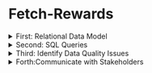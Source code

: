# Fetch-Rewards


<details>

<summary>First: Relational Data Model</summary>

#### Review Existing Unstructured Data and Diagram a New Structured Relational Data Model

[ER Diagram](https://github.com/sakisakichen/Fetch-Rewards/blob/main/Fetch%20Rewards_ER.pdf)

</details>

<details>

<summary>Second: SQL Queries </summary>

#### Write queries that directly answer predetermined questions from a business stakeholder

##### Q1 What are the top 5 brands by receipts scanned for most recent month?

```sql
'''
CLARIFICATION: How to define top brand? 
               the most frequently purchased? or the most total spent or item qty?
                I assume the most frequently purchased item as top 
Note:
1. there are several null values in the receipt item table
1. based on the purchased qty to filter top 5 brands, only 2 record with item barcode in the recent month (2021-03) , and no brandname information 
'''    
    -- Q1-1 In the set query , I get the data in most recent month:2021-03 , only get 2 item_barcode B076FJ92M4 & B07BRRLSVC
        with cte as (
       SELECT
        b.item_barcode, to_char(DATESCANNED,'yyyy-mm') as DATESCANNED,
        sum(b.item_quantitypurchased) as purchase_qty
        from receipt a JOIN receipt_item b 
        ON a.receiptid = b.receiptid 
        group by 1,2
        order by DATESCANNED DESC
        )
            SELECT  cte.item_barcode,brand.brandname,brand.brandcode,DATESCANNED,purchase_qty
            FROM CTE
            left JOIN brand
            ON cte.item_barcode = brand.barcode 
         where DATESCANNED like '2021-03%'
        order by datescanned DESC;
```
![image](https://github.com/sakisakichen/Fetch-Rewards/assets/72574733/709f6152-3519-4912-9fb2-971f8ce048db)

##### Q2 How does the ranking of the top 5 brands by receipts scanned for the recent month compare to the ranking for the previous month?
```sql
 -- Q2-1 from the previous query, the most recent month is 2021/03, which I need to find the data in 2021/02
  with cte as (
       SELECT b.item_barcode, b.item_description,to_char(DATESCANNED,'yyyy-mm') as DATESCANNED,  sum(b.item_quantitypurchased) as purchase_qty
        from receipt a JOIN receipt_item b 
        ON a.receiptid = b.receiptid 
        group by 1,2,3
        order by DATESCANNED DESC
        )
            SELECT   cte.item_barcode,cte.item_description, brand.brandname,brand.brandcode,DATESCANNED,purchase_qty
            FROM CTE
            left JOIN brand
            ON cte.item_barcode = brand.barcode 
         where DATESCANNED like '2021-02%' 
        order by datescanned DESC,purchase_qty DESC;
        
select item_barcode,item_description 
FROM receipt_item
 ;
 -- Q2-2 From the query result, I fount out these 2 item_barcode B076FJ92M4 & B07BRRLSVC also on the list, but no further information about brandname or brandcode,
 -- there also item code listed in 2021/02, purchased qty between 5 and 4, if steakholder needs to find the name of the brand, I suggest to find the data in 2021/1
```
![image](https://github.com/sakisakichen/Fetch-Rewards/assets/72574733/d7ec493d-6125-4a5c-962e-b7d207fa0908)
![image](https://github.com/sakisakichen/Fetch-Rewards/assets/72574733/28d707f1-3034-431e-9935-69e80ed6fae9)


##### Q3 When considering average spend from receipts with 'rewardsReceiptStatus’ of ‘Accepted’ or ‘Rejected’, which is greater?
```sql
--  Status with Finshed is greater in Average spent 
-- Note: status with FINISHED AVG spent is 80.854305019
SELECT rewardsReceiptStatus, AVG(totalspent) as avg_spent
from receipt
where rewardsreceiptstatus= 'FINISHED'
group by 1;

-- Note: status with REJECTED AVG spent is 23.326056338
SELECT rewardsReceiptStatus, AVG(totalspent) as avg_spent
from receipt
where rewardsreceiptstatus= 'REJECTED'
group by 1;

```
##### Q4 When considering total number of items purchased from receipts with 'rewardsReceiptStatus’ of ‘Accepted’ or ‘Rejected’, which is greater?

```sql
- Since question asks the number of item purchased, in my assumption, some items with null barcode will be counted 
--  REJECTED number is 164
SELECT  count(receipt_item_pk) as cnt
FROM receipt a JOIN receipt_item b ON a.receiptID = b.receiptID 
where rewardsreceiptstatus= 'REJECTED'
;
-- What is accepted status?  including finished, pending, submitted? only finished status is 5918 ,  if these status included, the number cnt is 5967
SELECT  count(receipt_item_pk) as cnt
FROM receipt a JOIN receipt_item b ON a.receiptID = b.receiptID 
where rewardsreceiptstatus= 'FINISHED' 
-- OR rewardsreceiptstatus= 'SUBMITTED' 
-- OR rewardsreceiptstatus= 'PENDING' 
;

```
##### Q5 Which brand has the most spend among users who were created within the past 6 months?

```sql
-- Stpe 1: find the most recent user account create date 
-- Note: The most recent user created account is in 2021/2, the past 6 month is 2020/9- 2021/2
SELECT oid, CREATEDDATE
from users_flatten
order by CREATEDDATE DESC
;
-- Step 2: Find the user account created in the period and what receipt item they purchase  
with cte as (
SELECT b.userid, b.RECEIPTID,totalspent,RECEIPT_ITEM_PK,item_barcode, item_finalprice
from users_flatten a 
JOIN receipt b 
JOIN receipt_item c 
ON b.receiptid = c.receiptID
ON a.oid = b.userid
WHERE LEFT(CREATEDDATE, 7) BETWEEN '2020-09' AND '2021-02'
AND item_finalprice is not null
order by item_finalprice DESC 
) 
-- Step3:find the item barcode and corresponding brandcode& brand name
SELECT item_barcode,item_finalprice,
brandID, brandCode,
FROM cte
LEFT JOIN BRAND 
ON brand.barcode = cte.item_barcode
order by item_finalprice DESC


```

##### Q6 Which brand has the most transactions among users who were created within the past 6 months?

```sql
-- Q6:Which brand has the most transactions among users who were created within the past 6 months?
-- what is transaction?  points awarded by brand to user?

-- Step 1: Find the user account created in the period and what receipt item they purchase  
with cte as (
SELECT b.userid, b.RECEIPTID,totalspent,RECEIPT_ITEM_PK,item_barcode, REWARDSPRODUCTPARTNERID
from users_flatten a 
JOIN receipt b 
JOIN receipt_item c 
ON b.receiptid = c.receiptID
ON a.oid = b.userid
WHERE LEFT(CREATEDDATE, 7) BETWEEN '2020-09' AND '2021-02'
AND REWARDSPRODUCTPARTNERID is not null
) 
-- Step2: find the brand name in brand table 
SELECT b.brandID, brandname, count(*) as cnt 
from brand b
JOIN CTE 
ON b.cpg_ID = cte.REWARDSPRODUCTPARTNERID
GROUP BY 1,2
order by cnt DESC 
```
</details>


<details>

<summary>Third: Identify Data Quality Issues </summary>

#### Evaluate Data Quality Issues in the Data Provided


```sql
```
</details>

<details>

<summary>Forth:Communicate with Stakeholders</summary>

#### Communicate with Stakeholders

preventTargetGapPoints   => 不知道什麼用途  null /true

</details>

